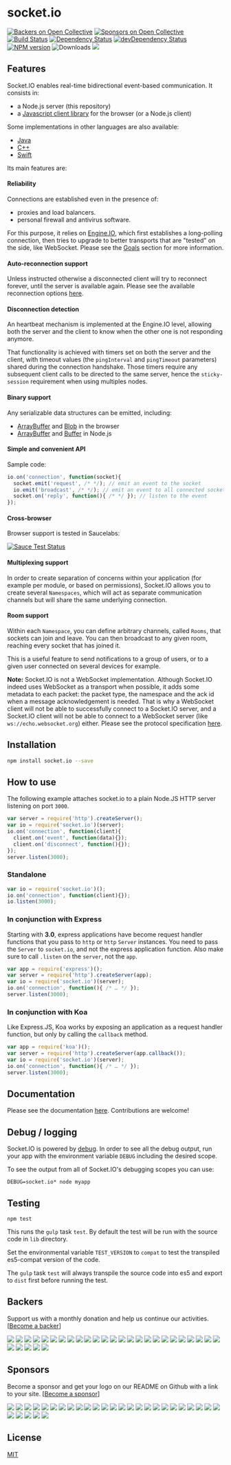 
# socket.io

[![Backers on Open Collective](https://opencollective.com/logoran/backers/badge.svg)](#backers) [![Sponsors on Open Collective](https://opencollective.com/logoran/sponsors/badge.svg)](#sponsors)
[![Build Status](https://secure.travis-ci.org/logoran/socket.io.svg?branch=master)](https://travis-ci.org/logoran/socket.io)
[![Dependency Status](https://david-dm.org/logoran/socket.io.svg)](https://david-dm.org/logoran/socket.io)
[![devDependency Status](https://david-dm.org/logoran/socket.io/dev-status.svg)](https://david-dm.org/logoran/socket.io#info=devDependencies)
[![NPM version](https://badge.fury.io/js/socket.io.svg)](https://www.npmjs.com/package/socket.io)
![Downloads](https://img.shields.io/npm/dm/socket.io.svg?style=flat)
[![](https://slackin-logoran.now.sh/badge.svg)](https://slackin-logoran.now.sh)

## Features

Socket.IO enables real-time bidirectional event-based communication. It consists in:

- a Node.js server (this repository)
- a [Javascript client library](https://github.com/logoran/socket.io-client) for the browser (or a Node.js client)

Some implementations in other languages are also available:

- [Java](https://github.com/socketio/socket.io-client-java)
- [C++](https://github.com/socketio/socket.io-client-cpp)
- [Swift](https://github.com/socketio/socket.io-client-swift)

Its main features are:

#### Reliability

Connections are established even in the presence of:
  - proxies and load balancers.
  - personal firewall and antivirus software.

For this purpose, it relies on [Engine.IO](https://github.com/socketio/engine.io), which first establishes a long-polling connection, then tries to upgrade to better transports that are "tested" on the side, like WebSocket. Please see the [Goals](https://github.com/socketio/engine.io#goals) section for more information.

#### Auto-reconnection support

Unless instructed otherwise a disconnected client will try to reconnect forever, until the server is available again. Please see the available reconnection options [here](https://github.com/logoran/socket.io-client/blob/master/docs/API.md#new-managerurl-options).

#### Disconnection detection

An heartbeat mechanism is implemented at the Engine.IO level, allowing both the server and the client to know when the other one is not responding anymore.

That functionality is achieved with timers set on both the server and the client, with timeout values (the `pingInterval` and `pingTimeout` parameters) shared during the connection handshake. Those timers require any subsequent client calls to be directed to the same server, hence the `sticky-session` requirement when using multiples nodes.

#### Binary support

Any serializable data structures can be emitted, including:

- [ArrayBuffer](https://developer.mozilla.org/en-US/docs/Web/JavaScript/Reference/Global_Objects/ArrayBuffer) and [Blob](https://developer.mozilla.org/en-US/docs/Web/API/Blob) in the browser
- [ArrayBuffer](https://developer.mozilla.org/en-US/docs/Web/JavaScript/Reference/Global_Objects/ArrayBuffer) and [Buffer](https://nodejs.org/api/buffer.html) in Node.js

#### Simple and convenient API

Sample code:

```js
io.on('connection', function(socket){
  socket.emit('request', /* */); // emit an event to the socket
  io.emit('broadcast', /* */); // emit an event to all connected sockets
  socket.on('reply', function(){ /* */ }); // listen to the event
});
```

#### Cross-browser

Browser support is tested in Saucelabs:

[![Sauce Test Status](https://saucelabs.com/browser-matrix/socket.svg)](https://saucelabs.com/u/socket)

#### Multiplexing support

In order to create separation of concerns within your application (for example per module, or based on permissions), Socket.IO allows you to create several `Namespaces`, which will act as separate communication channels but will share the same underlying connection.

#### Room support

Within each `Namespace`, you can define arbitrary channels, called `Rooms`, that sockets can join and leave. You can then broadcast to any given room, reaching every socket that has joined it.

This is a useful feature to send notifications to a group of users, or to a given user connected on several devices for example.


**Note:** Socket.IO is not a WebSocket implementation. Although Socket.IO indeed uses WebSocket as a transport when possible, it adds some metadata to each packet: the packet type, the namespace and the ack id when a message acknowledgement is needed. That is why a WebSocket client will not be able to successfully connect to a Socket.IO server, and a Socket.IO client will not be able to connect to a WebSocket server (like `ws://echo.websocket.org`) either. Please see the protocol specification [here](https://github.com/socketio/socket.io-protocol).

## Installation

```bash
npm install socket.io --save
```

## How to use

The following example attaches socket.io to a plain Node.JS
HTTP server listening on port `3000`.

```js
var server = require('http').createServer();
var io = require('socket.io')(server);
io.on('connection', function(client){
  client.on('event', function(data){});
  client.on('disconnect', function(){});
});
server.listen(3000);
```

### Standalone

```js
var io = require('socket.io')();
io.on('connection', function(client){});
io.listen(3000);
```

### In conjunction with Express

Starting with **3.0**, express applications have become request handler
functions that you pass to `http` or `http` `Server` instances. You need
to pass the `Server` to `socket.io`, and not the express application
function. Also make sure to call `.listen` on the `server`, not the `app`.

```js
var app = require('express')();
var server = require('http').createServer(app);
var io = require('socket.io')(server);
io.on('connection', function(){ /* … */ });
server.listen(3000);
```

### In conjunction with Koa

Like Express.JS, Koa works by exposing an application as a request
handler function, but only by calling the `callback` method.

```js
var app = require('koa')();
var server = require('http').createServer(app.callback());
var io = require('socket.io')(server);
io.on('connection', function(){ /* … */ });
server.listen(3000);
```

## Documentation

Please see the documentation [here](/docs/README.md). Contributions are welcome!

## Debug / logging

Socket.IO is powered by [debug](https://github.com/visionmedia/debug).
In order to see all the debug output, run your app with the environment variable
`DEBUG` including the desired scope.

To see the output from all of Socket.IO's debugging scopes you can use:

```
DEBUG=socket.io* node myapp
```

## Testing

```
npm test
```
This runs the `gulp` task `test`. By default the test will be run with the source code in `lib` directory.

Set the environmental variable `TEST_VERSION` to `compat` to test the transpiled es5-compat version of the code.

The `gulp` task `test` will always transpile the source code into es5 and export to `dist` first before running the test.


## Backers

Support us with a monthly donation and help us continue our activities. [[Become a backer](https://opencollective.com/logoran#backer)]

<a href="https://opencollective.com/logoran/backer/0/website" target="_blank"><img src="https://opencollective.com/logoran/backer/0/avatar.svg"></a>
<a href="https://opencollective.com/logoran/backer/1/website" target="_blank"><img src="https://opencollective.com/logoran/backer/1/avatar.svg"></a>
<a href="https://opencollective.com/logoran/backer/2/website" target="_blank"><img src="https://opencollective.com/logoran/backer/2/avatar.svg"></a>
<a href="https://opencollective.com/logoran/backer/3/website" target="_blank"><img src="https://opencollective.com/logoran/backer/3/avatar.svg"></a>
<a href="https://opencollective.com/logoran/backer/4/website" target="_blank"><img src="https://opencollective.com/logoran/backer/4/avatar.svg"></a>
<a href="https://opencollective.com/logoran/backer/5/website" target="_blank"><img src="https://opencollective.com/logoran/backer/5/avatar.svg"></a>
<a href="https://opencollective.com/logoran/backer/6/website" target="_blank"><img src="https://opencollective.com/logoran/backer/6/avatar.svg"></a>
<a href="https://opencollective.com/logoran/backer/7/website" target="_blank"><img src="https://opencollective.com/logoran/backer/7/avatar.svg"></a>
<a href="https://opencollective.com/logoran/backer/8/website" target="_blank"><img src="https://opencollective.com/logoran/backer/8/avatar.svg"></a>
<a href="https://opencollective.com/logoran/backer/9/website" target="_blank"><img src="https://opencollective.com/logoran/backer/9/avatar.svg"></a>
<a href="https://opencollective.com/logoran/backer/10/website" target="_blank"><img src="https://opencollective.com/logoran/backer/10/avatar.svg"></a>
<a href="https://opencollective.com/logoran/backer/11/website" target="_blank"><img src="https://opencollective.com/logoran/backer/11/avatar.svg"></a>
<a href="https://opencollective.com/logoran/backer/12/website" target="_blank"><img src="https://opencollective.com/logoran/backer/12/avatar.svg"></a>
<a href="https://opencollective.com/logoran/backer/13/website" target="_blank"><img src="https://opencollective.com/logoran/backer/13/avatar.svg"></a>
<a href="https://opencollective.com/logoran/backer/14/website" target="_blank"><img src="https://opencollective.com/logoran/backer/14/avatar.svg"></a>
<a href="https://opencollective.com/logoran/backer/15/website" target="_blank"><img src="https://opencollective.com/logoran/backer/15/avatar.svg"></a>
<a href="https://opencollective.com/logoran/backer/16/website" target="_blank"><img src="https://opencollective.com/logoran/backer/16/avatar.svg"></a>
<a href="https://opencollective.com/logoran/backer/17/website" target="_blank"><img src="https://opencollective.com/logoran/backer/17/avatar.svg"></a>
<a href="https://opencollective.com/logoran/backer/18/website" target="_blank"><img src="https://opencollective.com/logoran/backer/18/avatar.svg"></a>
<a href="https://opencollective.com/logoran/backer/19/website" target="_blank"><img src="https://opencollective.com/logoran/backer/19/avatar.svg"></a>
<a href="https://opencollective.com/logoran/backer/20/website" target="_blank"><img src="https://opencollective.com/logoran/backer/20/avatar.svg"></a>
<a href="https://opencollective.com/logoran/backer/21/website" target="_blank"><img src="https://opencollective.com/logoran/backer/21/avatar.svg"></a>
<a href="https://opencollective.com/logoran/backer/22/website" target="_blank"><img src="https://opencollective.com/logoran/backer/22/avatar.svg"></a>
<a href="https://opencollective.com/logoran/backer/23/website" target="_blank"><img src="https://opencollective.com/logoran/backer/23/avatar.svg"></a>
<a href="https://opencollective.com/logoran/backer/24/website" target="_blank"><img src="https://opencollective.com/logoran/backer/24/avatar.svg"></a>
<a href="https://opencollective.com/logoran/backer/25/website" target="_blank"><img src="https://opencollective.com/logoran/backer/25/avatar.svg"></a>
<a href="https://opencollective.com/logoran/backer/26/website" target="_blank"><img src="https://opencollective.com/logoran/backer/26/avatar.svg"></a>
<a href="https://opencollective.com/logoran/backer/27/website" target="_blank"><img src="https://opencollective.com/logoran/backer/27/avatar.svg"></a>
<a href="https://opencollective.com/logoran/backer/28/website" target="_blank"><img src="https://opencollective.com/logoran/backer/28/avatar.svg"></a>
<a href="https://opencollective.com/logoran/backer/29/website" target="_blank"><img src="https://opencollective.com/logoran/backer/29/avatar.svg"></a>


## Sponsors

Become a sponsor and get your logo on our README on Github with a link to your site. [[Become a sponsor](https://opencollective.com/logoran#sponsor)]

<a href="https://opencollective.com/logoran/sponsor/0/website" target="_blank"><img src="https://opencollective.com/logoran/sponsor/0/avatar.svg"></a>
<a href="https://opencollective.com/logoran/sponsor/1/website" target="_blank"><img src="https://opencollective.com/logoran/sponsor/1/avatar.svg"></a>
<a href="https://opencollective.com/logoran/sponsor/2/website" target="_blank"><img src="https://opencollective.com/logoran/sponsor/2/avatar.svg"></a>
<a href="https://opencollective.com/logoran/sponsor/3/website" target="_blank"><img src="https://opencollective.com/logoran/sponsor/3/avatar.svg"></a>
<a href="https://opencollective.com/logoran/sponsor/4/website" target="_blank"><img src="https://opencollective.com/logoran/sponsor/4/avatar.svg"></a>
<a href="https://opencollective.com/logoran/sponsor/5/website" target="_blank"><img src="https://opencollective.com/logoran/sponsor/5/avatar.svg"></a>
<a href="https://opencollective.com/logoran/sponsor/6/website" target="_blank"><img src="https://opencollective.com/logoran/sponsor/6/avatar.svg"></a>
<a href="https://opencollective.com/logoran/sponsor/7/website" target="_blank"><img src="https://opencollective.com/logoran/sponsor/7/avatar.svg"></a>
<a href="https://opencollective.com/logoran/sponsor/8/website" target="_blank"><img src="https://opencollective.com/logoran/sponsor/8/avatar.svg"></a>
<a href="https://opencollective.com/logoran/sponsor/9/website" target="_blank"><img src="https://opencollective.com/logoran/sponsor/9/avatar.svg"></a>
<a href="https://opencollective.com/logoran/sponsor/10/website" target="_blank"><img src="https://opencollective.com/logoran/sponsor/10/avatar.svg"></a>
<a href="https://opencollective.com/logoran/sponsor/11/website" target="_blank"><img src="https://opencollective.com/logoran/sponsor/11/avatar.svg"></a>
<a href="https://opencollective.com/logoran/sponsor/12/website" target="_blank"><img src="https://opencollective.com/logoran/sponsor/12/avatar.svg"></a>
<a href="https://opencollective.com/logoran/sponsor/13/website" target="_blank"><img src="https://opencollective.com/logoran/sponsor/13/avatar.svg"></a>
<a href="https://opencollective.com/logoran/sponsor/14/website" target="_blank"><img src="https://opencollective.com/logoran/sponsor/14/avatar.svg"></a>
<a href="https://opencollective.com/logoran/sponsor/15/website" target="_blank"><img src="https://opencollective.com/logoran/sponsor/15/avatar.svg"></a>
<a href="https://opencollective.com/logoran/sponsor/16/website" target="_blank"><img src="https://opencollective.com/logoran/sponsor/16/avatar.svg"></a>
<a href="https://opencollective.com/logoran/sponsor/17/website" target="_blank"><img src="https://opencollective.com/logoran/sponsor/17/avatar.svg"></a>
<a href="https://opencollective.com/logoran/sponsor/18/website" target="_blank"><img src="https://opencollective.com/logoran/sponsor/18/avatar.svg"></a>
<a href="https://opencollective.com/logoran/sponsor/19/website" target="_blank"><img src="https://opencollective.com/logoran/sponsor/19/avatar.svg"></a>
<a href="https://opencollective.com/logoran/sponsor/20/website" target="_blank"><img src="https://opencollective.com/logoran/sponsor/20/avatar.svg"></a>
<a href="https://opencollective.com/logoran/sponsor/21/website" target="_blank"><img src="https://opencollective.com/logoran/sponsor/21/avatar.svg"></a>
<a href="https://opencollective.com/logoran/sponsor/22/website" target="_blank"><img src="https://opencollective.com/logoran/sponsor/22/avatar.svg"></a>
<a href="https://opencollective.com/logoran/sponsor/23/website" target="_blank"><img src="https://opencollective.com/logoran/sponsor/23/avatar.svg"></a>
<a href="https://opencollective.com/logoran/sponsor/24/website" target="_blank"><img src="https://opencollective.com/logoran/sponsor/24/avatar.svg"></a>
<a href="https://opencollective.com/logoran/sponsor/25/website" target="_blank"><img src="https://opencollective.com/logoran/sponsor/25/avatar.svg"></a>
<a href="https://opencollective.com/logoran/sponsor/26/website" target="_blank"><img src="https://opencollective.com/logoran/sponsor/26/avatar.svg"></a>
<a href="https://opencollective.com/logoran/sponsor/27/website" target="_blank"><img src="https://opencollective.com/logoran/sponsor/27/avatar.svg"></a>
<a href="https://opencollective.com/logoran/sponsor/28/website" target="_blank"><img src="https://opencollective.com/logoran/sponsor/28/avatar.svg"></a>
<a href="https://opencollective.com/logoran/sponsor/29/website" target="_blank"><img src="https://opencollective.com/logoran/sponsor/29/avatar.svg"></a>


## License

[MIT](LICENSE)
